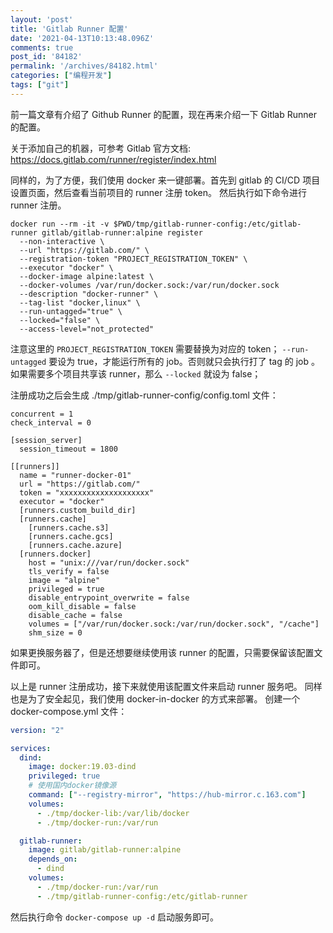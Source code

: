 ```yaml
---
layout: 'post'
title: 'Gitlab Runner 配置'
date: '2021-04-13T10:13:48.096Z'
comments: true
post_id: '84182'
permalink: '/archives/84182.html'
categories: ["编程开发"]
tags: ["git"]
---
```


前一篇文章有介绍了 Github Runner 的配置，现在再来介绍一下 Gitlab Runner 的配置。

关于添加自己的机器，可参考 Gitlab 官方文档: https://docs.gitlab.com/runner/register/index.html

同样的，为了方便，我们使用 docker 来一键部署。首先到 gitlab 的 CI/CD 项目设置页面，然后查看当前项目的 runner 注册 token。
然后执行如下命令进行 runner 注册。

```
docker run --rm -it -v $PWD/tmp/gitlab-runner-config:/etc/gitlab-runner gitlab/gitlab-runner:alpine register
  --non-interactive \
  --url "https://gitlab.com/" \
  --registration-token "PROJECT_REGISTRATION_TOKEN" \
  --executor "docker" \
  --docker-image alpine:latest \
  --docker-volumes /var/run/docker.sock:/var/run/docker.sock
  --description "docker-runner" \
  --tag-list "docker,linux" \
  --run-untagged="true" \
  --locked="false" \
  --access-level="not_protected"
```

注意这里的 `PROJECT_REGISTRATION_TOKEN` 需要替换为对应的 token；
`--run-untagged` 要设为 true，才能运行所有的 job。否则就只会执行打了 tag 的 job 。
如果需要多个项目共享该 runner，那么 `--locked` 就设为 false；

注册成功之后会生成 ./tmp/gitlab-runner-config/config.toml 文件：
```
concurrent = 1
check_interval = 0

[session_server]
  session_timeout = 1800

[[runners]]
  name = "runner-docker-01"
  url = "https://gitlab.com/"
  token = "xxxxxxxxxxxxxxxxxxxx"
  executor = "docker"
  [runners.custom_build_dir]
  [runners.cache]
    [runners.cache.s3]
    [runners.cache.gcs]
    [runners.cache.azure]
  [runners.docker]
    host = "unix:///var/run/docker.sock"
    tls_verify = false
    image = "alpine"
    privileged = true
    disable_entrypoint_overwrite = false
    oom_kill_disable = false
    disable_cache = false
    volumes = ["/var/run/docker.sock:/var/run/docker.sock", "/cache"]
    shm_size = 0
```

如果更换服务器了，但是还想要继续使用该 runner 的配置，只需要保留该配置文件即可。

以上是 runner 注册成功，接下来就使用该配置文件来启动 runner 服务吧。
同样也是为了安全起见，我们使用 docker-in-docker 的方式来部署。
创建一个 docker-compose.yml 文件：

```yaml
version: "2"

services:
  dind:
    image: docker:19.03-dind
    privileged: true
    # 使用国内docker镜像源
    command: ["--registry-mirror", "https://hub-mirror.c.163.com"]
    volumes:
      - ./tmp/docker-lib:/var/lib/docker
      - ./tmp/docker-run:/var/run

  gitlab-runner:
    image: gitlab/gitlab-runner:alpine
    depends_on:
      - dind
    volumes:
      - ./tmp/docker-run:/var/run
      - ./tmp/gitlab-runner-config:/etc/gitlab-runner
```

然后执行命令 `docker-compose up -d` 启动服务即可。
